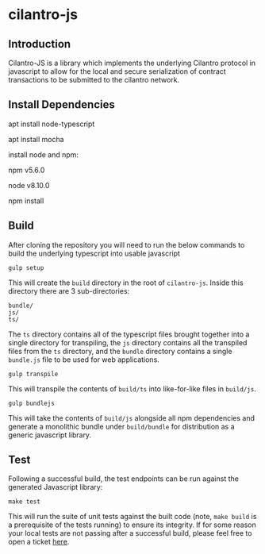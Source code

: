 # cilantro-js
## Introduction
Cilantro-JS is a library which implements the underlying Cilantro protocol in javascript to allow for the local and secure serialization of contract transactions to be submitted to the cilantro network.

## Install Dependencies
apt install node-typescript

apt install mocha

install node and npm:

npm v5.6.0

node v8.10.0

npm install

## Build
After cloning the repository you will need to run the below commands to build the underlying typescript into usable javascript

```
gulp setup
```

This will create the `build` directory in the root of `cilantro-js`. Inside this directory there are 3 sub-directories:

```
bundle/
js/
ts/
```

The `ts` directory contains all of the typescript files brought together into a single directory for transpiling, the `js` directory contains all the transpiled files from the `ts` directory, and the `bundle` directory contains a single `bundle.js` file to be used for web applications.

```
gulp transpile
```

This will transpile the contents of `build/ts` into like-for-like files in `build/js`.

```
gulp bundlejs
```

This will take the contents of `build/js` alongside all npm dependencies and generate a monolithic bundle under `build/bundle` for distribution as a generic javascript library.

## Test
Following a successful build, the test endpoints can be run against the generated Javascript library:

```
make test
```

This will run the suite of unit tests against the built code (note, `make build` is a prerequisite of the tests running) to ensure its integrity. If for some reason your local tests are not passing after a successful build, please feel free to open a ticket [here](https://github.com/Lamden/cilantro-js/issues/new).
